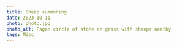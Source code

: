 ```yaml
---
title: Sheep summoning
date: 2023-10-11
photo: photo.jpg
photo_alt: Pagan circle of stone on grass with sheeps nearby
tags: Misc
---
```

